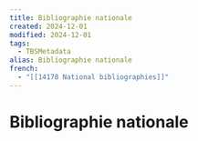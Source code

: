 ```yaml
---
title: Bibliographie nationale
created: 2024-12-01
modified: 2024-12-01
tags:
  - TBSMetadata
alias: Bibliographie nationale
french:
  - "[[14178 National bibliographies]]"
---
```

# Bibliographie nationale
